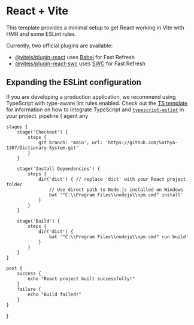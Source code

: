 # React + Vite

This template provides a minimal setup to get React working in Vite with HMR and some ESLint rules.

Currently, two official plugins are available:

- [@vitejs/plugin-react](https://github.com/vitejs/vite-plugin-react/blob/main/packages/plugin-react) uses [Babel](https://babeljs.io/) for Fast Refresh
- [@vitejs/plugin-react-swc](https://github.com/vitejs/vite-plugin-react/blob/main/packages/plugin-react-swc) uses [SWC](https://swc.rs/) for Fast Refresh

## Expanding the ESLint configuration

If you are developing a production application, we recommend using TypeScript with type-aware lint rules enabled. Check out the [TS template](https://github.com/vitejs/vite/tree/main/packages/create-vite/template-react-ts) for information on how to integrate TypeScript and [`typescript-eslint`](https://typescript-eslint.io) in your project.
pipeline {
    agent any

    stages {
        stage('Checkout') {
            steps {
                git branch: 'main', url: 'https://github.com/Sathya-1307/Dictionary-System.git'
            }
        }

        stage('Install Dependencies') {
            steps {
                dir('dict') { // replace 'dict' with your React project folder
                    // Use direct path to Node.js installed on Windows
                    bat '"C:\\Program Files\\nodejs\\npm.cmd" install'
                }
            }
        }

        stage('Build') {
            steps {
                dir('dict') {
                    bat '"C:\\Program Files\\nodejs\\npm.cmd" run build'
                }
            }
        }
    }

    post {
        success {
            echo "React project built successfully!"
        }
        failure {
            echo "Build failed!"
        }
    }
}

